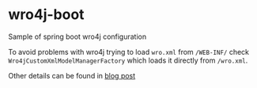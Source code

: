 # wro4j-boot
Sample of spring boot wro4j configuration

To avoid problems with wro4j trying to load `wro.xml` from `/WEB-INF/` check `Wro4jCustomXmlModelManagerFactory` which loads it directly from `/wro.xml`.

Other details can be found in [blog post](http://blog.instea.sk/2015/08/spring-boot-configuration-of-wro4j/)
